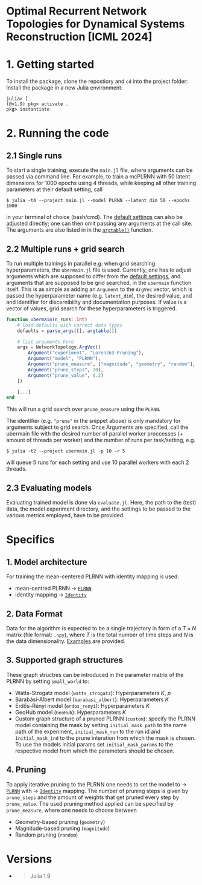 # Optimal Recurrent Network Topologies for Dynamical Systems Reconstruction [ICML 2024]

# 1. Getting started
To install the package, clone the repostiory and `cd` into the project folder:
Install the package in a new Julia environment:
```
julia> ]
(@v1.9) pkg> activate .
pkg> instantiate
```

# 2. Running the code
## 2.1 Single runs
To start a single training, execute the `main.jl` file, where arguments can be passed via command line. For example, to train a mcPLRNN with 50 latent dimensions for 1000 epochs using 4 threads, while keeping all other training parameters at their default setting, call
```
$ julia -t4 --project main.jl --model PLRNN --latent_dim 50 --epochs 1000
```
in your terminal of choice (bash/cmd). The [default settings](settings/defaults.json) can also be adjusted directly; one can then omit passing any arguments at the call site. The arguments are also listed in  in the [`argtable()`](src/parsing.jl) function.

## 2.2 Multiple runs + grid search
To run multiple trainings in parallel e.g. when grid searching hyperparameters, the `ubermain.jl` file is used. Currently, one has to adjust arguments which are supposed to differ from the [default settings](settings/defaults.json), and arguments that are supposed to be grid searched, in the `ubermain` function itself. This is as simple as adding an `Argument` to the `ArgVec` vector, which is passed the hyperparameter name (e.g. `latent_dim`), the desired value, and and identifier for discernibility and documentation purposes. If value is a vector of values, grid search for these hyperparameters is triggered. 
```Julia
function ubermain(n_runs::Int)
    # load defaults with correct data types
    defaults = parse_args([], argtable())

    # list arguments here
    args = NetworkTopology.ArgVec([
        Argument("experiment", "Lorenz63-Pruning"),
        Argument("model", "PLRNN"),
        Argument("prune_measure", ["magnitude", "geometry", "random"], "prune"),
        Argument("prune_steps", 20),
        Argument("prune_value", 0.2)
    ])

    [...]
end
```
This will run a grid search over `prune_measure` using the `PLRNN`.

The identifier (e.g. `"prune"` in the snippet above) is only mandatory for arguments subject to grid search. Once Arguments are specified, call the ubermain file with the desired number of parallel worker proccesses (+ amount of threads per worker) and the number of runs per task/setting, e.g.
```{.sh}
$ julia -t2 --project ubermain.jl -p 10 -r 5
```
will queue 5 runs for each setting and use 10 parallel workers with each 2 threads.

## 2.3 Evaluating models
Evaluating trained model is done via `evaluate.jl`. Here, the path to the (test) data, the model experiment directory, and the settings to be passed to the various metrics employed, have to be provided.

# Specifics

## 1. Model architecture
For training the mean-centered PLRNN with identity mapping is used:
- mean-centred PLRNN &rarr; [`PLRNN`](src/models/plrnn.jl)
- identity mapping &rarr; [`Identity`](src/models/identity.jl)


## 2. Data Format
Data for the algorithm is expected to be a single trajectory in form of a $T \times N$ matrix (file format: `.npy`), where $T$ is the total number of time steps and $N$ is the data dimensionality. [Examples](example_data/) are provided.

## 3. Supported graph structures
These graph structres can be introduced in the parameter matrix of the PLRNN by setting `small_world` to:
- Watts-Strogatz model (`watts_strogatz`): Hyperparameters $K$, $p$
- Barabási-Albert model (`barabasi_albert`): Hyperparameters $K$
- Erdős–Rényi model (`erdos_renyi`): Hyperparameters $K$
- GeoHub model (`GeoHub`): Hyperparameters $K$
- Custom graph structure of a pruned PLRNN (`custom`): specify the PLRNN model containing the mask by setting `initial_mask_path` to the name path of the experiment, `initial_mask_run` to the run id and `initial_mask_ind` to the prune interation from which the mask is chosen. To use the models initial params set `initial_mask_params` to the respective model from which the parameters should be chosen.

## 4. Pruning
To apply iterative pruning to the PLRNN one needs to set the model to &rarr; [`PLRNN`](src/models/plrnn.jl) with &rarr; [`Identity`](src/models/identity.jl) mapping. The number of pruning steps is given by `prune_steps` and the amount of weights that get pruned every step by `prune_value`. The used pruning method applied can be specified by `prune_measure`, where one needs to choose between
- Geometry-based pruning (`geometry`)
- Magnitude-based pruning (`magnitude`)
- Random pruning (`random`)


# Versions
- >Julia 1.9
